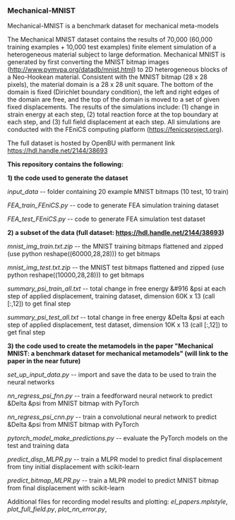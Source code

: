 ### Mechanical-MNIST
Mechanical-MNIST is a benchmark dataset for mechanical meta-models

The Mechanical MNIST dataset contains the results of 70,000 (60,000 training examples + 10,000 test examples) finite element simulation of a heterogeneous material subject to large deformation. Mechanical MNIST is generated by first converting the MNIST bitmap images (http://www.pymvpa.org/datadb/mnist.html) to 2D heterogeneous blocks of a Neo-Hookean material. Consistent with the MNIST bitmap (28 x 28 pixels), the material domain is a 28 x 28 unit square. The bottom of the domain is fixed (Dirichlet boundary condition), the left and right edges of the domain are free, and the top of the domain is moved to a set of given fixed displacements. The results of the simulations include: (1) change in strain energy at each step, (2) total reaction force at the top boundary at each step, and (3) full field displacement at each step. All simulations are conducted with the FEniCS computing platform (https://fenicsproject.org).

The full dataset is hosted by OpenBU with permanent link https://hdl.handle.net/2144/38693

**This repository contains the following:**

**1) the code used to generate the dataset**

*input_data* -- folder containing 20 example MNIST bitmaps (10 test, 10 train) 

*FEA_train_FEniCS.py* -- code to generate FEA simulation training dataset

*FEA_test_FEniCS.py* -- code to generate FEA simulation test dataset

**2) a subset of the data (full dataset: https://hdl.handle.net/2144/38693)**

*mnist_img_train.txt.zip* -- the MNIST training bitmaps flattened and zipped (use python reshape((60000,28,28))) to get bitmaps

*mnist_img_test.txt.zip* -- the MNIST test bitmaps flattened and zipped (use python reshape((10000,28,28))) to get bitmaps

*summary_psi_train_all.txt* -- total change in free energy &#916 &psi at each step of applied displacement, training dataset, dimension 60K x 13 (call [:,12]) to get final step 

*summary_psi_test_all.txt* -- total change in free energy &Delta &psi at each step of applied displacement, test dataset, dimension 10K x 13 (call [:,12]) to get final step 

**3) the code used to create the metamodels in the paper "Mechanical MNIST: a benchmark dataset for mechanical metamodels" (will link to the paper in the near future)**

*set_up_input_data.py* -- import and save the data to be used to train the neural networks 

*nn_regress_psi_fnn.py* -- train a feedforward neural network to predict &Delta &psi from MNIST bitmap with PyTorch

*nn_regress_psi_cnn.py* -- train a convolutional neural network to predict &Delta &psi from MNIST bitmap with PyTorch

*pytorch_model_make_predictions.py* -- evaluate the PyTorch models on the test and training data 

*predict_disp_MLPR.py* -- train a MLPR model to predict final displacement from tiny initial displacement with scikit-learn

*predict_bitmap_MLPR.py* -- train a MLPR model to predict MNIST bitmap from final displacement with scikit-learn

Additional files for recording model results and plotting: *el_papers.mplstyle*, *plot_full_field.py*, *plot_nn_error.py*, 

